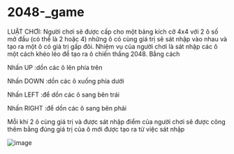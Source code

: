 ﻿# 2048-_game
LUẬT CHƠI:
Người chơi sẽ được cấp cho một bảng kích cỡ 4x4 với 2 ô số mở đầu (có thể là 2 hoặc 4) những ô có cùng giá trị sẽ sát nhập vào nhau và tạo ra một ô có giá trị gấp đôi. Nhiệm vụ của người chơi là sát nhập các ô một cách khéo léo để tạo ra ô chiến thắng 2048. Bằng cách

Nhấn UP :dồn các ô lên phía trên

Nhấn DOWN :dồn các ô xuống phía dưới

Nhấn LEFT :để dồn các ô sang bên trái

Nhấn RIGHT :để dồn các ô sang bên phải

Mỗi khi 2 ô cùng giá trị và được sát nhập điểm của người chơi sẽ được công thêm bằng đúng giá trị của ô mới được tạo ra từ việc sát nhập

![image](https://user-images.githubusercontent.com/125036596/231375316-cf504e02-c8c0-42d4-8d46-fe1d1efd53f4.png)

